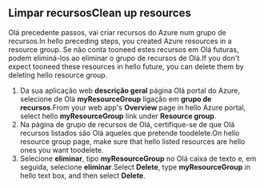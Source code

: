 ## <a name="clean-up-resources"></a><span data-ttu-id="1dcd4-101">Limpar recursos</span><span class="sxs-lookup"><span data-stu-id="1dcd4-101">Clean up resources</span></span>

<span data-ttu-id="1dcd4-102">Olá precedente passos, vai criar recursos do Azure num grupo de recursos.</span><span class="sxs-lookup"><span data-stu-id="1dcd4-102">In hello preceding steps, you created Azure resources in a resource group.</span></span> <span data-ttu-id="1dcd4-103">Se não conta tooneed estes recursos em Olá futuras, podem eliminá-los ao eliminar o grupo de recursos de Olá.</span><span class="sxs-lookup"><span data-stu-id="1dcd4-103">If you don't expect tooneed these resources in hello future, you can delete them by deleting hello resource group.</span></span>
 
1. <span data-ttu-id="1dcd4-104">Da sua aplicação web **descrição geral** página Olá portal do Azure, selecione de Olá **myResourceGroup** ligação em **grupo de recursos**.</span><span class="sxs-lookup"><span data-stu-id="1dcd4-104">From your web app's **Overview** page in hello Azure portal, select hello **myResourceGroup** link under **Resource group**.</span></span>
2. <span data-ttu-id="1dcd4-105">Na página de grupo de recursos de Olá, certifique-se de que Olá recursos listados são Olá aqueles que pretende toodelete.</span><span class="sxs-lookup"><span data-stu-id="1dcd4-105">On hello resource group page, make sure that hello listed resources are hello ones you want toodelete.</span></span>
3. <span data-ttu-id="1dcd4-106">Selecione **eliminar**, tipo **myResourceGroup** no Olá caixa de texto e, em seguida, selecione **eliminar**.</span><span class="sxs-lookup"><span data-stu-id="1dcd4-106">Select **Delete**, type **myResourceGroup** in hello text box, and then select **Delete**.</span></span>
